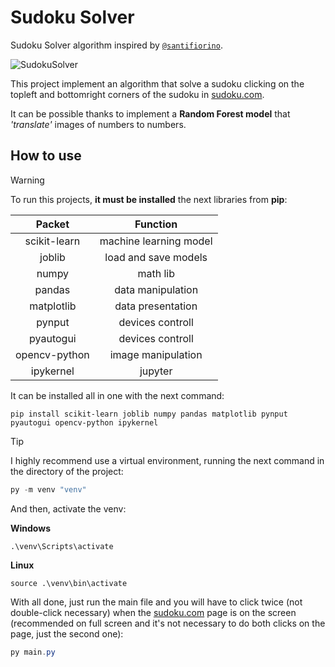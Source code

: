 # Sudoku Solver

Sudoku Solver algorithm inspired by [`@santifiorino`](https://github.com/santifiorino/sudoku.com-solver).

![SudokuSolver](./SudokuSolverExample.gif)

This project implement an algorithm that solve a sudoku clicking on the topleft and bottomright corners of the sudoku in [sudoku.com](sudoku.com).

It can be possible thanks to implement a **Random Forest model** that *'translate'* images of numbers to numbers.

## How to use


> [!WARNING]
To run this projects, **it must be installed** the next libraries from **pip**:

| Packet | Function |
| :----: | :------: |
|scikit-learn|machine learning model|
|joblib|load and save models|
|numpy|math lib|
|pandas|data manipulation|
|matplotlib|data presentation|
|pynput|devices controll|
|pyautogui|devices controll|
|opencv-python|image manipulation|
|ipykernel|jupyter|

It can be installed all in one with the next command:

```
pip install scikit-learn joblib numpy pandas matplotlib pynput pyautogui opencv-python ipykernel
``` 

 > [!TIP]
 > I highly recommend use a virtual environment, running the next command in the directory of the project:

```powershell
py -m venv "venv" 
```

And then, activate the venv:

**Windows**

```
.\venv\Scripts\activate
```

**Linux**

```
source .\venv\bin\activate
```

With all done, just run the main file and you will have to click twice (not double-click necessary) when the [sudoku.com](sudoku.com) page is on the screen (recommended on full screen and it's not necessary to do both clicks on the page, just the second one):

```powershell
py main.py
```
